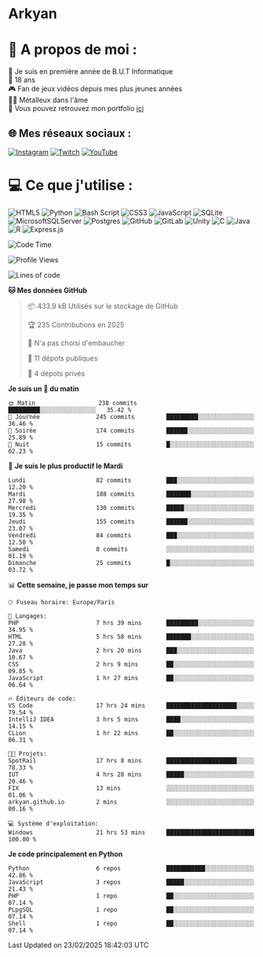 # Arkyan
 # 💫 A propos de moi :
📖 Je suis en première année de B.U.T Informatique  
🎂 18 ans  
🎮 Fan de jeux vidéos depuis mes plus jeunes années  
🤘🏻 Métalleux dans l'âme  
📕 Vous pouvez retrouvez mon portfolio [ici](https://arkyanportfolio.netlify.app/)

## 🌐 Mes réseaux sociaux :
[![Instagram](https://img.shields.io/badge/Instagram-%23E4405F.svg?logo=Instagram&logoColor=white)](https://instagram.com/arkyan25) [![Twitch](https://img.shields.io/badge/Twitch-%239146FF.svg?logo=Twitch&logoColor=white)](https://twitch.tv/arkyan_) [![YouTube](https://img.shields.io/badge/YouTube-%23FF0000.svg?logo=YouTube&logoColor=white)](https://youtube.com/@arkyan_) 

# 💻 Ce que j'utilise :
![HTML5](https://img.shields.io/badge/html5-%23E34F26.svg?style=for-the-badge&logo=html5&logoColor=white) ![Python](https://img.shields.io/badge/python-3670A0?style=for-the-badge&logo=python&logoColor=ffdd54) ![Bash Script](https://img.shields.io/badge/bash_script-%23121011.svg?style=for-the-badge&logo=gnu-bash&logoColor=white) ![CSS3](https://img.shields.io/badge/css3-%231572B6.svg?style=for-the-badge&logo=css3&logoColor=white) ![JavaScript](https://img.shields.io/badge/javascript-%23323330.svg?style=for-the-badge&logo=javascript&logoColor=%23F7DF1E) ![SQLite](https://img.shields.io/badge/sqlite-%2307405e.svg?style=for-the-badge&logo=sqlite&logoColor=white) ![MicrosoftSQLServer](https://img.shields.io/badge/Microsoft%20SQL%20Server-CC2927?style=for-the-badge&logo=microsoft%20sql%20server&logoColor=white) ![Postgres](https://img.shields.io/badge/postgres-%23316192.svg?style=for-the-badge&logo=postgresql&logoColor=white) ![GitHub](https://img.shields.io/badge/github-%23121011.svg?style=for-the-badge&logo=github&logoColor=white) ![GitLab](https://img.shields.io/badge/gitlab-%23181717.svg?style=for-the-badge&logo=gitlab&logoColor=white) ![Unity](https://img.shields.io/badge/unity-%23000000.svg?style=for-the-badge&logo=unity&logoColor=white)  ![C](https://img.shields.io/badge/c-%2300599C.svg?style=for-the-badge&logo=c&logoColor=white) ![Java](https://img.shields.io/badge/java-%23ED8B00.svg?style=for-the-badge&logo=openjdk&logoColor=white) ![R](https://img.shields.io/badge/r-%23276DC3.svg?style=for-the-badge&logo=r&logoColor=white) ![Express.js](https://img.shields.io/badge/express.js-%23404d59.svg?style=for-the-badge&logo=express&logoColor=%2361DAFB)

<!--START_SECTION:waka-->
![Code Time](http://img.shields.io/badge/Code%20Time-271%20hrs%2044%20mins-blue)

![Profile Views](http://img.shields.io/badge/Vues%20du%20profil-0-blue)

![Lines of code](https://img.shields.io/badge/Depuis%20Hello%20World%2C%20j%27ai%20%C3%A9crit-5.0%20million%20Lignes%20de%20code-blue)

**🐱 Mes données GitHub** 

> 📦 433.9 kB Utilisés sur le stockage de GitHub 
 > 
> 🏆 235 Contributions en 2025
 > 
> 🚫 N'a pas choisi d'embaucher
 > 
> 📜 11 dépots publiques 
 > 
> 🔑 4 dépots privés 
 > 
**Je suis un 🐤 du matin** 

```text
🌞 Matin                  238 commits         █████████░░░░░░░░░░░░░░░░   35.42 % 
🌆 Journée                245 commits         █████████░░░░░░░░░░░░░░░░   36.46 % 
🌃 Soirée                 174 commits         ██████░░░░░░░░░░░░░░░░░░░   25.89 % 
🌙 Nuit                   15 commits          █░░░░░░░░░░░░░░░░░░░░░░░░   02.23 % 
```
📅 **Je suis le plus productif le Mardi** 

```text
Lundi                    82 commits          ███░░░░░░░░░░░░░░░░░░░░░░   12.20 % 
Mardi                    188 commits         ███████░░░░░░░░░░░░░░░░░░   27.98 % 
Mercredi                 130 commits         █████░░░░░░░░░░░░░░░░░░░░   19.35 % 
Jeudi                    155 commits         ██████░░░░░░░░░░░░░░░░░░░   23.07 % 
Vendredi                 84 commits          ███░░░░░░░░░░░░░░░░░░░░░░   12.50 % 
Samedi                   8 commits           ░░░░░░░░░░░░░░░░░░░░░░░░░   01.19 % 
Dimanche                 25 commits          █░░░░░░░░░░░░░░░░░░░░░░░░   03.72 % 
```


📊 **Cette semaine, je passe mon temps sur** 

```text
🕑︎ Fuseau horaire: Europe/Paris

💬 Langages: 
PHP                      7 hrs 39 mins       █████████░░░░░░░░░░░░░░░░   34.95 % 
HTML                     5 hrs 58 mins       ███████░░░░░░░░░░░░░░░░░░   27.28 % 
Java                     2 hrs 20 mins       ███░░░░░░░░░░░░░░░░░░░░░░   10.67 % 
CSS                      2 hrs 9 mins        ██░░░░░░░░░░░░░░░░░░░░░░░   09.85 % 
JavaScript               1 hr 27 mins        ██░░░░░░░░░░░░░░░░░░░░░░░   06.64 % 

🔥 Éditeurs de code: 
VS Code                  17 hrs 24 mins      ████████████████████░░░░░   79.54 % 
IntelliJ IDEA            3 hrs 5 mins        ████░░░░░░░░░░░░░░░░░░░░░   14.15 % 
CLion                    1 hr 22 mins        ██░░░░░░░░░░░░░░░░░░░░░░░   06.31 % 

🐱‍💻 Projets: 
SpotRail                 17 hrs 8 mins       ████████████████████░░░░░   78.33 % 
IUT                      4 hrs 28 mins       █████░░░░░░░░░░░░░░░░░░░░   20.46 % 
FIX                      13 mins             ░░░░░░░░░░░░░░░░░░░░░░░░░   01.06 % 
arkyan.github.io         2 mins              ░░░░░░░░░░░░░░░░░░░░░░░░░   00.16 % 

💻 Système d'exploitation: 
Windows                  21 hrs 53 mins      █████████████████████████   100.00 % 
```

**Je code principalement en Python** 

```text
Python                   6 repos             ███████████░░░░░░░░░░░░░░   42.86 % 
JavaScript               3 repos             █████░░░░░░░░░░░░░░░░░░░░   21.43 % 
PHP                      1 repo              ██░░░░░░░░░░░░░░░░░░░░░░░   07.14 % 
PLpgSQL                  1 repo              ██░░░░░░░░░░░░░░░░░░░░░░░   07.14 % 
Shell                    1 repo              ██░░░░░░░░░░░░░░░░░░░░░░░   07.14 % 
```




 Last Updated on 23/02/2025 18:42:03 UTC
<!--END_SECTION:waka-->

<!--START_SECTION:SHOW_PROJECTS-->
<!--END_SECTION:SHOW_PROJECTS-->

<!--START_SECTION:SHOW_LINES_OF_CODE-->
<!--END_SECTION:SHOW_LINES_OF_CODE-->

<!--START_SECTION:SHOW_TOTAL_CODE_TIME-->
<!--END_SECTION:SHOW_TOTAL_CODE_TIME-->

<!--START_SECTION:SHOW_PROFILE_VIEWS-->
<!--END_SECTION:SHOW_PROFILE_VIEWS-->

<!--START_SECTION:SHOW_COMMIT-->
<!--END_SECTION:SHOW_COMMIT-->

<!--START_SECTION:SHOW_DAYS_OF_WEEK-->
<!--END_SECTION:SHOW_DAYS_OF_WEEK-->

<!--START_SECTION:SHOW_LANGUAGE-->
<!--END_SECTION:SHOW_LANGUAGE-->

<!--START_SECTION:SHOW_TIMEZONE-->
<!--END_SECTION:SHOW_TIMEZONE-->

<!--START_SECTION:SHOW_LANGUAGE_PER_REPO-->
<!--END_SECTION:SHOW_LANGUAGE_PER_REPO-->

<!--START_SECTION:SHOW_SHORT_INFO-->
<!--END_SECTION:SHOW_SHORT_INFO-->
